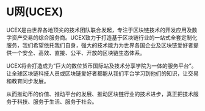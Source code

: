 # 

# U网(UCEX)

UCEX是由世界各地顶尖的技术团队联合发起，专注于区块链技术的开发应用及数字资产交易的综合服务商。UCEX致力于打造基于区块链行业的一站式全套定制化服务，我们希望依托我们自身，强大的技术能力为世界各国企业及区块链爱好者提供一个安全、高效、直接、公平、开放的区块链生态体系。

UCEX将会打造成为“巨大的数位货币国际站及技术分享学院为一体的服务平台”。让全球区块链科技人员或区块链爱好者都能从我们平台学习到他们的知识，让交易和教育同步发展。

从而推动币的价值、推动平台的发展、推动区块链行业的技术进步，真正把技术服务于科技、服务于生活、服务于社会。

